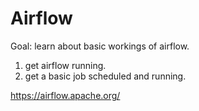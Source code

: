 # Airflow

Goal: learn about basic workings of airflow.

1. get airflow running.
2. get a basic job scheduled and running.


https://airflow.apache.org/
